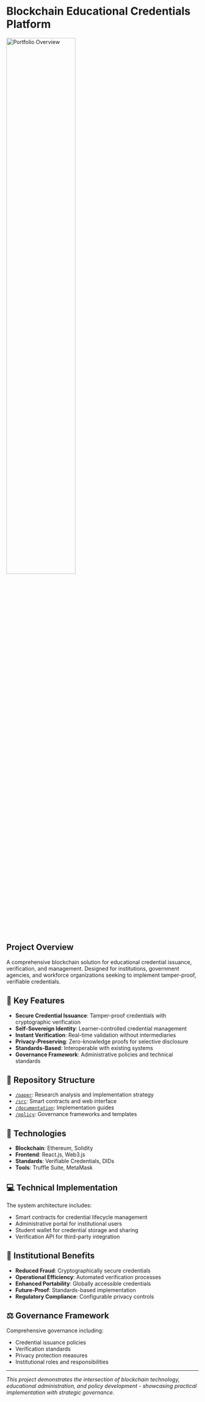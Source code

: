 # Blockchain Educational Credentials Platform

<img src="documentation/images/banner.jpg" alt="Portfolio Overview" width="60%">

## Project Overview
A comprehensive blockchain solution for educational credential issuance, verification, and management. Designed for institutions, government agencies, and workforce organizations seeking to implement tamper-proof, verifiable credentials.

## 🔑 Key Features
- **Secure Credential Issuance**: Tamper-proof credentials with cryptographic verification
- **Self-Sovereign Identity**: Learner-controlled credential management
- **Instant Verification**: Real-time validation without intermediaries
- **Privacy-Preserving**: Zero-knowledge proofs for selective disclosure
- **Standards-Based**: Interoperable with existing systems
- **Governance Framework**: Administrative policies and technical standards

## 📁 Repository Structure
- [`/paper`](/paper): Research analysis and implementation strategy
- [`/src`](/src): Smart contracts and web interface
- [`/documentation`](/documentation): Implementation guides
- [`/policy`](/policy): Governance frameworks and templates

## 🔧 Technologies
- **Blockchain**: Ethereum, Solidity
- **Frontend**: React.js, Web3.js
- **Standards**: Verifiable Credentials, DIDs
- **Tools**: Truffle Suite, MetaMask

## 💻 Technical Implementation
The system architecture includes:
- Smart contracts for credential lifecycle management
- Administrative portal for institutional users
- Student wallet for credential storage and sharing
- Verification API for third-party integration

## 🏫 Institutional Benefits
- **Reduced Fraud**: Cryptographically secure credentials
- **Operational Efficiency**: Automated verification processes
- **Enhanced Portability**: Globally accessible credentials
- **Future-Proof**: Standards-based implementation
- **Regulatory Compliance**: Configurable privacy controls

## ⚖️ Governance Framework
Comprehensive governance including:
- Credential issuance policies
- Verification standards
- Privacy protection measures
- Institutional roles and responsibilities

---

*This project demonstrates the intersection of blockchain technology, educational administration, and policy development - showcasing practical implementation with strategic governance.*
